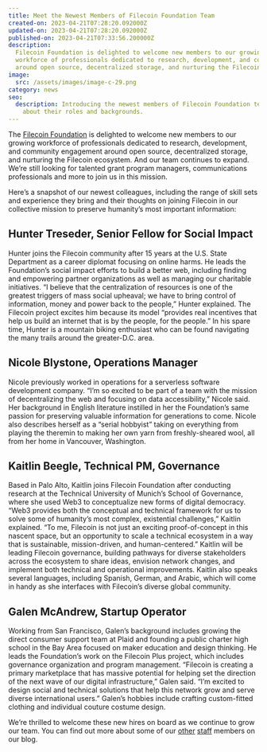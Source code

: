 ```yaml
---
title: Meet the Newest Members of Filecoin Foundation Team
created-on: 2023-04-21T07:28:20.092000Z
updated-on: 2023-04-21T07:28:20.092000Z
published-on: 2023-04-21T07:33:56.200000Z
description:
  Filecoin Foundation is delighted to welcome new members to our growing
  workforce of professionals dedicated to research, development, and community engagement
  around open source, decentralized storage, and nurturing the Filecoin ecosystem.
image:
  src: /assets/images/image-c-29.png
category: news
seo:
  description: Introducing the newest members of Filecoin Foundation team. Learn
    about their roles and backgrounds.
---
```


The [Filecoin Foundation](/) is delighted to welcome new members to our growing workforce of professionals dedicated to research, development, and community engagement around open source, decentralized storage, and nurturing the Filecoin ecosystem. And our team continues to expand. We’re still looking for talented grant program managers, communications professionals and more to join us in this mission.

Here’s a snapshot of our newest colleagues, including the range of skill sets and experience they bring and their thoughts on joining Filecoin in our collective mission to preserve humanity’s most important information:

## Hunter Treseder, Senior Fellow for Social Impact

Hunter joins the Filecoin community after 15 years at the U.S. State Department as a career diplomat focusing on online harms. He leads the Foundation’s social impact efforts to build a better web, including finding and empowering partner organizations as well as managing our charitable initiatives. “I believe that the centralization of resources is one of the greatest triggers of mass social upheaval; we have to bring control of information, money and power back to the people,” Hunter explained. The Filecoin project excites him because its model “provides real incentives that help us build an internet that is by the people, for the people.” In his spare time, Hunter is a mountain biking enthusiast who can be found navigating the many trails around the greater-D.C. area.

## Nicole Blystone, Operations Manager

Nicole previously worked in operations for a serverless software development company. “I’m so excited to be part of a team with the mission of decentralizing the web and focusing on data accessibility,” Nicole said. Her background in English literature instilled in her the Foundation’s same passion for preserving valuable information for generations to come. Nicole also describes herself as a “serial hobbyist” taking on everything from playing the theremin to making her own yarn from freshly-sheared wool, all from her home in Vancouver, Washington.

## Kaitlin Beegle, Technical PM, Governance

Based in Palo Alto, Kaitlin joins Filecoin Foundation after conducting research at the Technical University of Munich’s School of Governance, where she used Web3 to conceptualize new forms of digital democracy. “Web3 provides both the conceptual and technical framework for us to solve some of humanity’s most complex, existential challenges,” Kaitlin explained. “To me, Filecoin is not just an exciting proof-of-concept in this nascent space, but an opportunity to scale a technical ecosystem in a way that is sustainable, mission-driven, and human-centered.” Kaitlin will be leading Filecoin governance, building pathways for diverse stakeholders across the ecosystem to share ideas, envision network changes, and implement both technical and operational improvements. Kaitlin also speaks several languages, including Spanish, German, and Arabic, which will come in handy as she interfaces with Filecoin’s diverse global community.

## Galen McAndrew, Startup Operator

Working from San Francisco, Galen’s background includes growing the direct consumer support team at Plaid and founding a public charter high school in the Bay Area focused on maker education and design thinking. He leads the Foundation’s work on the Filecoin Plus project, which includes governance organization and program management. “Filecoin is creating a primary marketplace that has massive potential for helping set the direction of the next wave of our digital infrastructure,” Galen said. “I’m excited to design social and technical solutions that help this network grow and serve diverse international users.” Galen’s hobbies include crafting custom-fitted clothing and individual couture costume design.

We’re thrilled to welcome these new hires on board as we continue to grow our team. You can find out more about some of our [other](https://filecoinfoundation.medium.com/meet-filecoin-foundation-senior-fellow-danny-obrien-8350302f7d0) [staff](https://filecoinfoundation.medium.com/meet-filecoin-foundation-developer-advocate-sonia-john-146f85bad88b) members on our blog.
